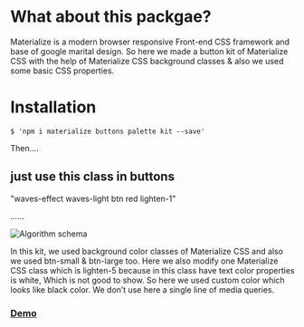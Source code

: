 
# What about this packgae?

Materialize is a modern browser responsive Front-end CSS framework and base of google marital design. So here we made a button kit of Materialize CSS with the help of Materialize CSS background classes & also we used some basic CSS properties.

# Installation
```
$ 'npm i materialize buttons palette kit --save'
```

Then....
## just use this class in buttons

"waves-effect waves-light btn red lighten-1"

......

![Algorithm schema](https://w3hubs.com/bipatsoa/2020/06/Materialize-CSS-Buttons-Palette-Kit-1.png)

In this kit, we used background color classes of Materialize CSS and also we used btn-small & btn-large too. Here we also modify one Materialize CSS class which is lighten-5 because in this class have text color properties is white, Which is not good to show. So here we used custom color which looks like black color. We don’t use here a single line of media queries.

### [Demo](https://w3hubs.com/Materializecss-Buttons-Palette-Kit/)

